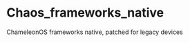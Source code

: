 Chaos_frameworks_native
=======================

ChameleonOS frameworks native, patched for legacy devices
